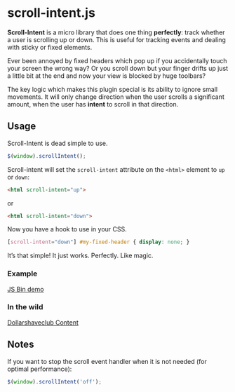 # scroll-intent.js

__Scroll-Intent__ is a micro library that does one thing __perfectly__: track whether a user is scrolling up or down.
This is useful for tracking events and dealing with sticky or fixed elements.

Ever been annoyed by fixed headers which pop up if you accidentally touch your screen the wrong way?
Or you scroll down but your finger drifts up just a little bit at the end and now your view is blocked by huge toolbars?

The key logic which makes this plugin special is its ability to ignore small movements.
It will only change direction when the user scrolls a significant amount, when the user has __intent__ to scroll in that direction.

## Usage
Scroll-Intent is dead simple to use.

```javascript
$(window).scrollIntent();
```

Scroll-intent will set the `scroll-intent` attribute on the `<html>` element to `up` or `down`:

```html
<html scroll-intent="up">
```
or
```html
<html scroll-intent="down">
```

Now you have a hook to use in your CSS.

```css
[scroll-intent="down"] #my-fixed-header { display: none; }
```

It’s that simple! It just works. Perfectly. Like magic.

### Example
[JS Bin demo](http://jsbin.com/xoxiniwumi)

### In the wild
[Dollarshaveclub Content](http://content.dollarshaveclub.com)

## Notes

If you want to stop the scroll event handler when it is not needed (for optimal performance):
```javascript
$(window).scrollIntent('off');
```
